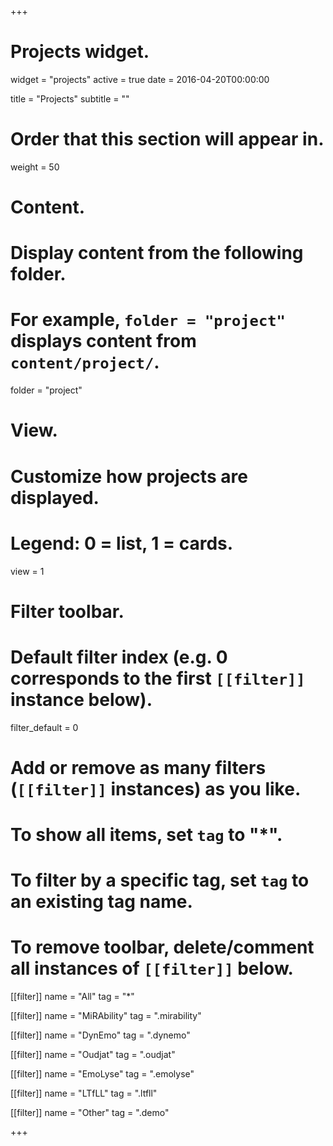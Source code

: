 +++
# Projects widget.
widget = "projects"
active = true
date = 2016-04-20T00:00:00

title = "Projects"
subtitle = ""

# Order that this section will appear in.
weight = 50

# Content.
# Display content from the following folder.
# For example, `folder = "project"` displays content from `content/project/`.
folder = "project"

# View.
# Customize how projects are displayed.
# Legend: 0 = list, 1 = cards.
view = 1

# Filter toolbar.

# Default filter index (e.g. 0 corresponds to the first `[[filter]]` instance below).
filter_default = 0

# Add or remove as many filters (`[[filter]]` instances) as you like.
# To show all items, set `tag` to "*".
# To filter by a specific tag, set `tag` to an existing tag name.
# To remove toolbar, delete/comment all instances of `[[filter]]` below.
[[filter]]
  name = "All"
  tag = "*"

[[filter]]
  name = "MiRAbility"
  tag = ".mirability"

[[filter]]
  name = "DynEmo"
  tag = ".dynemo"
  
[[filter]]
  name = "Oudjat"
  tag = ".oudjat"
  
[[filter]]
  name = "EmoLyse"
  tag = ".emolyse"
  
[[filter]]
  name = "LTfLL"
  tag = ".ltfll"

[[filter]]
  name = "Other"
  tag = ".demo"

+++

